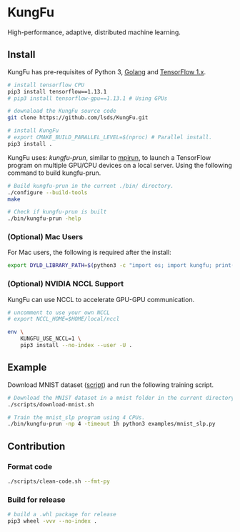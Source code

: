 # KungFu

High-performance, adaptive, distributed machine learning.

## Install

KungFu has pre-requisites of Python 3, [Golang](https://golang.org/dl/) and [TensorFlow 1.x](https://www.tensorflow.org/install/pip#older-versions-of-tensorflow).

```bash
# install tensorflow CPU
pip3 install tensorflow==1.13.1
# pip3 install tensorflow-gpu==1.13.1 # Using GPUs

# downaload the KungFu source code
git clone https://github.com/lsds/KungFu.git

# install KungFu
# export CMAKE_BUILD_PARALLEL_LEVEL=$(nproc) # Parallel install.
pip3 install .
```

KungFu uses: *kungfu-prun*, similar to [mpirun](https://horovod.readthedocs.io/en/latest/mpirun.html), to launch a TensorFlow program on multiple GPU/CPU devices on a local server.
Using the following command to build kungfu-prun.

```bash
# Build kungfu-prun in the current ./bin/ directory.
./configure --build-tools
make

# Check if kungfu-prun is built
./bin/kungfu-prun -help
```

### (Optional) Mac Users

For Mac users, the following is required after the install:

```bash
export DYLD_LIBRARY_PATH=$(python3 -c "import os; import kungfu; print(os.path.dirname(kungfu.__file__))")
```

### (Optional) NVIDIA NCCL Support

KungFu can use NCCL to accelerate GPU-GPU communication.

```bash
# uncomment to use your own NCCL
# export NCCL_HOME=$HOME/local/nccl

env \
    KUNGFU_USE_NCCL=1 \
    pip3 install --no-index --user -U .
```

## Example

Download MNIST dataset ([script](scripts/download-mnist.sh)) and run the following training script.

```bash
# Download the MNIST dataset in a mnist folder in the current directory.
./scripts/download-mnist.sh

# Train the mnist_slp program using 4 CPUs.
./bin/kungfu-prun -np 4 -timeout 1h python3 examples/mnist_slp.py
```

## Contribution

### Format code

```bash
./scripts/clean-code.sh --fmt-py
```

### Build for release

```bash
# build a .whl package for release
pip3 wheel -vvv --no-index .
```
